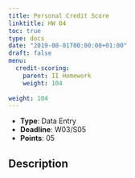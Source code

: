 ```yaml
---
title: Personal Credit Score
linktitle: HW 04
toc: true
type: docs
date: "2019-08-01T00:00:00+01:00"
draft: false
menu:
  credit-scoring:
    parent: II Homework
    weight: 104
    
weight: 104
---
```


* **Type**: Data Entry
* **Deadline**: W03/S05
* **Points**: 05

## Description
